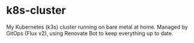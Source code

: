 # k8s-cluster
My Kubernetes (k3s) cluster running on bare metal at home. Managed by GitOps (Flux v2), using Renovate Bot to keep everything up to date.
